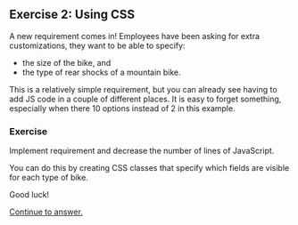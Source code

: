 ## Exercise 2: Using CSS

A new requirement comes in! Employees have been asking for extra customizations,
they want to be able to specify:

* the size of the bike, and
* the type of rear shocks of a mountain bike.

This is a relatively simple requirement, but you can already see having to add
JS code in a couple of different places. It is easy to forget something,
especially when there 10 options instead of 2 in this example.

### Exercise

Implement requirement and decrease the number of lines of JavaScript.

You can do this by creating CSS classes that specify which fields are visible
for each type of bike.

Good luck!

[Continue to answer.](answer-02-using-css.md)
